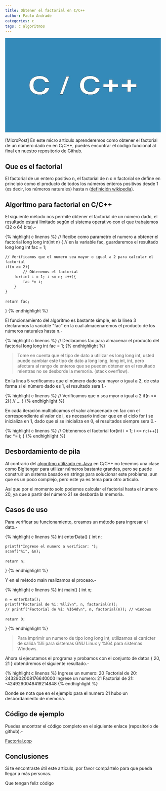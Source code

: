 ```yaml
---
title: Obtener el factorial en C/C++
author: Paulo Andrade
categories: c
tags: c algoritmos
---
```


![Factorial de un numero con C/C++](/img/c.jpg)

[MicroPost] En este micro articulo aprenderemos como obtener el factorial de un número dado en en C/C++, puedes encontrar el código funcional al final en nuestro repositorio de Github.

## Que es el factorial

El factorial de un entero positivo n, el factorial de n o n factorial se define en principio como el producto de todos los números enteros positivos desde 1 (es decir, los números naturales) hasta n ([definición wikipedia](https://es.wikipedia.org/wiki/Factorial)).

## Algoritmo para factorial en C/C++

El siguiente método nos permite obtener el factorial de un número dado, el resultado estará limitado según el sistema operativo con el que trabajemos (32 o 64 bits).-

<ins class="adsbygoogle"
     style="display:block; text-align:center;"
     data-ad-layout="in-article"
     data-ad-format="fluid"
     data-ad-client="ca-pub-0593566584451788"
     data-ad-slot="1426664336"></ins>
<script>
     (adsbygoogle = window.adsbygoogle || []).push({});
</script>

{% highlight c linenos %}
// Recibe como parametro el numero a obtener el factorial
long long int(int n)
{
    // en la variable fac, guardaremos el resultado
    long long int fac = 1;

    // Verificamos que el numero sea mayor o igual a 2 para calcular el factorial
    if(n >= 2){
		    // Obtenemos el factorial
        for(int i = 1; i <= n; i++){
            fac *= i;
        }
    }

    return fac;
}
{% endhighlight %}

El funcionamiento del algoritmo es bastante simple, en la linea 3 declaramos la variable "fac" en la cual almacenaremos el producto de los números naturales hasta n.-

{% highlight c linenos %}
// Declaramos fac para almacenar el producto del factorial
long long int fac = 1;
{% endhighlight %}

> Tome en cuenta que el tipo de dato a utilizar es long long int, usted puede cambiar este tipo de dato a long long, long int, int, pero afectara al rango de enteros que se pueden obtener en el resultado mientras no se desborde la memoria. (stack overflow).

En la linea 5 verificamos que el número dado sea mayor o igual a 2, de esta forma si el número dado es 1, el resultado sera 1.-

{% highlight c linenos %}
// Verificamos que n sea myor o igual a 2
if(n >= 2){
    // ...
}
{% endhighlight %}

En cada iteración multiplicamos el valor almacenado en fac con el correspondiente al valor de i, es necesario indicar que en el ciclo for i se inicializa en 1, dado que si se inicializa en 0, el resultados siempre sera 0.-

{% highlight c linenos %}
// Obtenemos el factorial
for(int i = 1; i <= n; i++){
    fac *= i;
}
{% endhighlight %}

## Desbordamiento de pila

Al contrario del [algoritmo utilizado en Java](http://blog.codeando.org/articulos/obtener-el-factorial-de-un-numero-con-java.html) en C/C++ no tenemos una clase como BigItenger para utilizar números bastante grandes, pero se puede construir un sistema basado en strings para solucionar este problema, aun que es un poco complejo, pero este ya es tema para otro articulo.

Así que por el momento solo podemos calcular el factorial hasta el número 20, ya que a partir del número 21 se desborda la memoria.

## Casos de uso

Para verificar su funcionamiento, creamos un método para ingresar el dato.-

{% highlight c linenos %}
int enterData()
{
    int n;

    printf("Ingrese el numero a verificar: ");
    scanf("%i", &n);

    return n;
}
{% endhighlight %}

Y en el método main realizamos el proceso.-

{% highlight c linenos %}
int main()
{
    int n;

    n = enterData();
    printf("Factorial de %i: %lli\n", n, factorial(n));
    // printf("Factorial de %i: %I64d\n", n, factorial(n)); // windows

    return 0;
}
{% endhighlight %}

> Para imprimir un numero de tipo long long int, utilizamos el carácter de salida %lli para sistemas GNU Linux y %l64 para sistemas Windows.

Ahora si ejecutamos el programa y probamos con el conjunto de datos { 20, 21 } obtendremos el siguiente resultado.-

{% highlight c linenos %}
Ingrese un numero: 20
Factorial de 20: 2432902008176640000
Ingrese un numero: 21
Factorial de 21: -4249290049419214848
{% endhighlight %}

Donde se nota que en el ejemplo para el numero 21 hubo un desbordamiento de memoria.

## Código de ejemplo

Puedes encontrar el código completo en el siguiente enlace (repositorio de github).-

[Factorial.cpp](https://github.com/Codeandomx/algoritmos-c/blob/master/Factorial.cpp)

## Conclusiones

Si te encontraste útil este articulo, por favor compártelo para que pueda llegar a más personas.

Que tengan feliz código